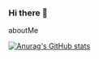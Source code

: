 ### Hi there 👋

aboutMe

[![Anurag's GitHub stats](https://github-readme-stats.vercel.app/api?username=bhathi91)](https://github.com/anuraghazra/github-readme-stats)

